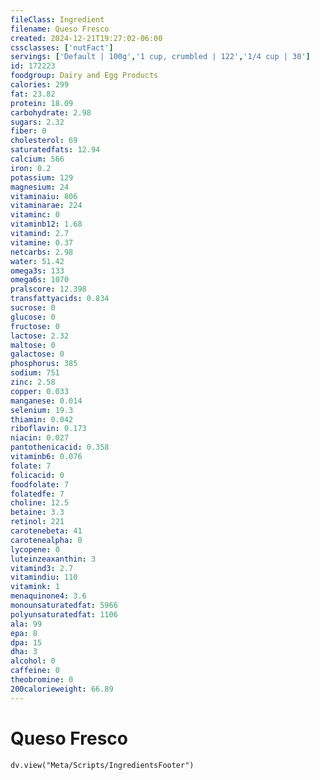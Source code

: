 ```yaml
---
fileClass: Ingredient
filename: Queso Fresco
created: 2024-12-21T19:27:02-06:00
cssclasses: ['nutFact']
servings: ['Default | 100g','1 cup, crumbled | 122','1/4 cup | 30']
id: 172223
foodgroup: Dairy and Egg Products
calories: 299
fat: 23.82
protein: 18.09
carbohydrate: 2.98
sugars: 2.32
fiber: 0
cholesterol: 69
saturatedfats: 12.94
calcium: 566
iron: 0.2
potassium: 129
magnesium: 24
vitaminaiu: 806
vitaminarae: 224
vitaminc: 0
vitaminb12: 1.68
vitamind: 2.7
vitamine: 0.37
netcarbs: 2.98
water: 51.42
omega3s: 133
omega6s: 1070
pralscore: 12.398
transfattyacids: 0.834
sucrose: 0
glucose: 0
fructose: 0
lactose: 2.32
maltose: 0
galactose: 0
phosphorus: 385
sodium: 751
zinc: 2.58
copper: 0.033
manganese: 0.014
selenium: 19.3
thiamin: 0.042
riboflavin: 0.173
niacin: 0.027
pantothenicacid: 0.358
vitaminb6: 0.076
folate: 7
folicacid: 0
foodfolate: 7
folatedfe: 7
choline: 12.5
betaine: 3.3
retinol: 221
carotenebeta: 41
carotenealpha: 0
lycopene: 0
luteinzeaxanthin: 3
vitamind3: 2.7
vitamindiu: 110
vitamink: 1
menaquinone4: 3.6
monounsaturatedfat: 5966
polyunsaturatedfat: 1106
ala: 99
epa: 8
dpa: 15
dha: 3
alcohol: 0
caffeine: 0
theobromine: 0
200calorieweight: 66.89
---
```


# Queso Fresco

```dataviewjs
dv.view("Meta/Scripts/IngredientsFooter")
```